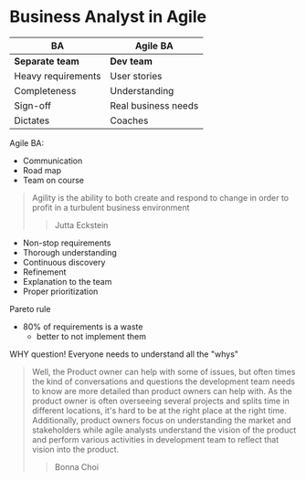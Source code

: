 # Business Analyst in Agile

| BA                 | Agile BA            |
|--------------------|---------------------|
|**Separate team**   |**Dev team**         |
| Heavy requirements | User stories        |
| Completeness       | Understanding       |
| Sign-off           | Real business needs |
| Dictates           | Coaches             |

Agile BA:
- Communication
- Road map
- Team on course

> Agility is the ability to both create and respond to change in order to profit
in a turbulent business environment
>> Jutta Eckstein

- Non-stop requirements
- Thorough understanding
- Continuous discovery
- Refinement
- Explanation to the team
- Proper prioritization

Pareto rule
- 80% of requirements is a waste
  - better to not implement them

WHY question! Everyone needs to understand all the "whys"

> Well, the Product owner can help with some of issues, but often times the
kind of conversations and questions the development team needs to know are more
detailed than product owners can help with. As the product owner is often
overseeing several projects and splits time in different locations, it's hard
to be at the right place at the right time. Additionally, product owners focus
on understanding the market and stakeholders while agile analysts understand the
vision of the product and perform various activities in development team to
reflect that vision into the product.
>> Bonna Choi
